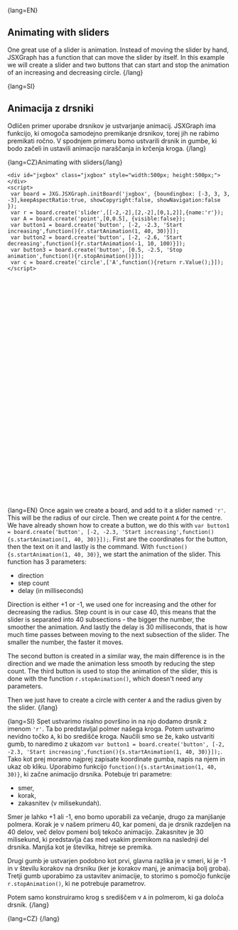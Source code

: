 {lang=EN}
## Animating with sliders

One great use of a slider is animation. Instead of moving the slider by hand, JSXGraph has a function that can move the slider by itself. In this example
we will create a slider and two buttons that can start and stop the animation of an increasing and decreasing circle. 
{/lang}

{lang=SI}
## Animacija z drsniki

Odličen primer uporabe drsnikov je ustvarjanje animacij. JSXGraph ima funkcijo, ki omogoča samodejno premikanje drsnikov, torej jih ne rabimo premikati ročno.
V spodnjem primeru bomo ustvarili drsnik in gumbe, ki bodo začeli in ustavili animacijo naraščanja in krčenja kroga. 
{/lang}

{lang=CZ}Animating with sliders{/lang}


```JS
<div id="jxgbox" class="jxgbox" style="width:500px; height:500px;"></div>
<script>
 var board = JXG.JSXGraph.initBoard('jxgbox', {boundingbox: [-3, 3, 3, -3],keepAspectRatio:true, showCopyright:false, showNavigation:false });
 var r = board.create('slider',[[-2,-2],[2,-2],[0,1,2]],{name:'r'});
 var A = board.create('point',[0,0.5], {visible:false});
 var button1 = board.create('button', [-2, -2.3, 'Start increasing',function(){r.startAnimation(1, 40, 30)}]);
 var button2 = board.create('button', [-2, -2.6, 'Start decreasing',function(){r.startAnimation(-1, 10, 100)}]);
 var button3 = board.create('button', [0.5, -2.5, 'Stop animation',function(){r.stopAnimation()}]);
 var c = board.create('circle',['A',function(){return r.Value();}]);
</script>
```


<div id="jxgbox" class="jxgbox" style="width:500px; height:500px;"></div>
<script>
 var board = JXG.JSXGraph.initBoard('jxgbox', {boundingbox: [-3, 3, 3, -3],keepAspectRatio:true, showCopyright:false, showNavigation:false });
 var r = board.create('slider',[[-2,-2],[2,-2],[0,1,2]],{name:'r'});
 var A = board.create('point',[0,0.5], {visible:false});
 var button1 = board.create('button', [-2, -2.3, 'Start increasing',function(){r.startAnimation(1, 40, 30)}]);
 var button2 = board.create('button', [-2, -2.6, 'Start decreasing',function(){r.startAnimation(-1, 10, 100)}]);
 var button3 = board.create('button', [0.5, -2.5, 'Stop animation',function(){r.stopAnimation()}]);
 var c = board.create('circle',['A',function(){return r.Value();}]);
</script>




{lang=EN}
Once again we create a board, and add to it a slider named `'r'`. This will be the radius of our circle. Then we create point `A` for the centre. We have already 
shown how to create a button, we do this with `var button1 = board.create('button', [-2, -2.3, 'Start increasing',function(){s.startAnimation(1, 40, 30)}]);`. 
First are the coordinates for the button, then the text on it and lastly is the command. With `function(){s.startAnimation(1, 40, 30)}`, we start the animation
of the slider. This function has 3 parameters:
- direction 
- step count 
- delay (in milliseconds)

Direction is either +1 or -1, we used one for increasing and the other for decreasing the radius. Step count is in our case 40, this means that the slider
is separated into 40 subsections - the bigger the number, the smoother the animation. And lastly the delay is 30 milliseconds, that is how much time passes between moving to the next subsection of the slider. 
The smaller the number, the faster it moves.  

The second button is created in a similar way, the main difference is in the direction and we made the animation less smooth by reducing the step count. 
The third button is used to stop the animation of the slider, this is done with the function `r.stopAnimation()`, which doesn't need any parameters. 

Then we just have to create a circle with center `A` and the radius given by the slider.
{/lang}


{lang=SI}
Spet ustvarimo risalno površino in na njo dodamo drsnik z imenom `'r'`. Ta bo predstavljal polmer našega kroga. Potem ustvarimo nevidno točko `A`, ki bo središče
kroga. Naučili smo se že, kako ustvariti gumb, to naredimo z ukazom `var button1 = board.create('button', [-2, -2.3, 'Start increasing',function(){s.startAnimation(1, 40, 30)}]);`.
Tako kot prej moramo najprej zapisate koordinate gumba, napis na njem in ukaz ob kliku. Uporabimo funkcijo `function(){s.startAnimation(1, 40, 30)}`, ki začne 
animacijo drsnika. Potebuje tri parametre:
* smer,
* korak,
* zakasnitev (v milisekundah).

Smer je lahko +1 ali -1, eno bomo uporabili za večanje, drugo za manjšanje polmera. Korak je v našem primeru 40, kar pomeni, da je drsnik razdeljen na 40 delov,
več delov pomeni bolj tekočo animacijo. Zakasnitev je 30 milisekund, ki predstavlja čas med vsakim premikom na naslednji del drsnika. Manjša kot je številka, 
hitreje se premika.  

Drugi gumb je ustvarjen podobno kot prvi, glavna razlika je v smeri, ki je -1 in v številu korakov na drsniku (ker je korakov manj, je animacija bolj groba). 
Tretji gumb uporabimo za ustavitev animacije, to storimo s pomočjo funkcije `r.stopAnimation()`, ki ne potrebuje parametrov. 

Potem samo konstruiramo krog s središčem v `A` in polmerom, ki ga določa drsnik.
{/lang}


{lang=CZ}
{/lang}
